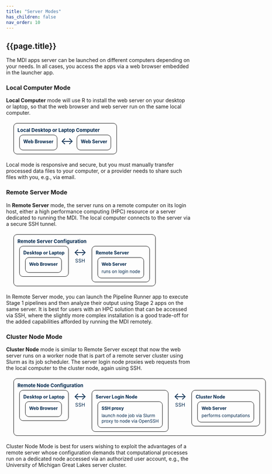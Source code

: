 ```yaml
---
title: "Server Modes"
has_children: false
nav_order: 10
---
```


## {{page.title}}

The MDI apps server can be launched on different computers
depending on your needs. In all cases, you access the apps 
via a web browser embedded in the launcher app.

<style>
    .entityBox {
        border: 1px solid black;
        border-radius: 10px;
        padding: 10px;
        vertical-align: top;
        font-size: 0.95em;
        margin: auto;
        width: fit-content;
        white-space: nowrap;
        color: #00274C;
    }
    .entityBox p {
        margin: 0;
    }
    .entityBoxLabel {
        font-weight: bold;
        margin-bottom: 5px !important;
    }
    .outerBox {
        margin: 20px;
    }
    .inlineBox {
        display: inline-block;
        margin: 0 5px;
    }
    .diagramArrow {
        font-size: 2em;
        display: inline-block;
    }
</style>

### Local Computer Mode 

**Local Computer** mode will use R to install the web server
on your desktop or laptop, so that the web browser and web
server run on the same local computer.

<div class="entityBox outerBox">
    <p class='entityBoxLabel'>Local Desktop or Laptop Computer</p>
    <div class="entityBox inlineBox">
        <p class='entityBoxLabel'>Web Browser</p>
    </div>
    <div class="diagramArrow">&harr;</div>
    <div class="entityBox inlineBox">
        <p class='entityBoxLabel'>Web Server</p>
    </div>
</div>

Local mode is responsive and secure, but you must manually transfer 
processed data files to your computer, or a provider needs to share
such files with you, e.g., via email.

### Remote Server Mode 

In **Remote Server** mode, the server runs on a 
remote computer on its login host, either a high performance computing (HPC) resource
or a server dedicated to running the MDI. 
The local computer connects to the server via a secure SSH
tunnel.

<div class="entityBox outerBox">
    <p class='entityBoxLabel'>Remote Server Configuration</p>
    <div class="entityBox inlineBox">
        <p class='entityBoxLabel'>Desktop or Laptop</p>
        <div class="entityBox inlineBox">
            <p class='entityBoxLabel'>Web Browser</p>
        </div>
    </div>
    <div class="inlineBox" style="text-align: center;">
        <div class="diagramArrow">&harr;</div>
        <div>SSH</div>
    </div>
    <div class="entityBox inlineBox">
        <p class='entityBoxLabel'>Remote Server</p>
        <div class="entityBox inlineBox">
            <p class='entityBoxLabel'>Web Server</p>
            <p>runs on login node</p>
        </div>
    </div>
</div>

In Remote Server mode, you can launch the Pipeline Runner app to
execute Stage 1 pipelines and then analyze their output using Stage 2 apps on the same server. It is best for users with an HPC solution that can be accessed via SSH, where the slightly more complex
installation is a good trade-off for the added capabilities afforded by running the MDI remotely.

### Cluster Node Mode 

**Cluster Node** mode is similar to Remote Server except that now
the web server runs on a worker node that is part of a remote server cluster using Slurm as its job scheduler. The server login node proxies web requests from the local computer to the cluster node, again using SSH.

<div class="entityBox outerBox">
    <p class='entityBoxLabel'>Remote Node Configuration</p>
    <div class="entityBox inlineBox">
        <p class='entityBoxLabel'>Desktop or Laptop</p>
        <div class="entityBox inlineBox">
            <p class='entityBoxLabel'>Web Browser</p>
        </div>
    </div>
    <div class="inlineBox" style="text-align: center;">
        <div class="diagramArrow">&harr;</div>
        <div>SSH</div>
    </div>
    <div class="entityBox inlineBox">
        <p class='entityBoxLabel'>Server Login Node</p>
        <div class="entityBox inlineBox">
            <p class='entityBoxLabel'>SSH proxy</p>
            <p>launch node job via Slurm</p>            
            <p>proxy to node via OpenSSH</p>
        </div>
    </div>
    <div class="inlineBox" style="text-align: center;">
        <div class="diagramArrow">&harr;</div>
        <div>SSH</div>
    </div>
    <div class="entityBox inlineBox">
        <p class='entityBoxLabel'>Cluster Node</p>
        <div class="entityBox inlineBox">
            <p class='entityBoxLabel'>Web Server</p>
            <p>performs computations</p>
        </div>
    </div>
</div>

Cluster Node Mode is best for users wishing to exploit the advantages of a remote
server whose configuration demands that computational processes run on a dedicated node 
accessed via an authorized user account, e.g., the University of Michigan Great Lakes 
server cluster.

<br><br><br>
